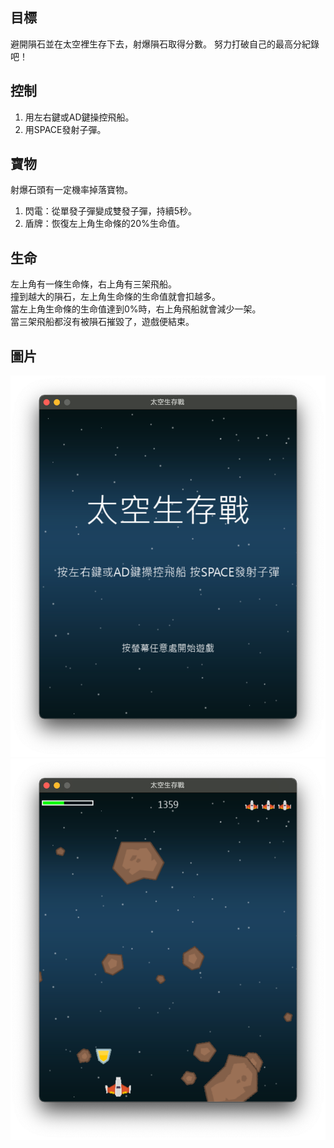 ## 目標

避開隕石並在太空裡生存下去，射爆隕石取得分數。
努力打破自己的最高分紀錄吧！

## 控制

1. 用左右鍵或AD鍵操控飛船。
2. 用SPACE發射子彈。

## 寶物

射爆石頭有一定機率掉落寶物。
1. 閃電：從單發子彈變成雙發子彈，持續5秒。
2. 盾牌：恢復左上角生命條的20%生命值。

## 生命

左上角有一條生命條，右上角有三架飛船。<br /> 
撞到越大的隕石，左上角生命條的生命值就會扣越多。<br /> 
當左上角生命條的生命值達到0%時，右上角飛船就會減少一架。<br /> 
當三架飛船都沒有被隕石摧毀了，遊戲便結束。<br /> 

## 圖片
![Title screen](https://raw.githubusercontent.com/Sunnie-S/-/main/screenshots/start.png)
![Play screen](https://raw.githubusercontent.com/Sunnie-S/-/main/screenshots/play.png)
